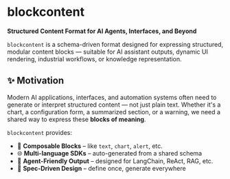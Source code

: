 # blockcontent

**Structured Content Format for AI Agents, Interfaces, and Beyond**

`blockcontent` is a schema-driven format designed for expressing structured, modular content blocks — suitable for AI assistant outputs, dynamic UI rendering, industrial workflows, or knowledge representation.

## ✨ Motivation

Modern AI applications, interfaces, and automation systems often need to generate or interpret structured content — not just plain text. Whether it's a chart, a configuration form, a summarized section, or a warning, we need a shared way to express these **blocks of meaning**.

`blockcontent` provides:

- 🧱 **Composable Blocks** – like `text`, `chart`, `alert`, etc.
- 🌐 **Multi-language SDKs** – auto-generated from a shared schema
- 🤖 **Agent-Friendly Output** – designed for LangChain, ReAct, RAG, etc.
- 🔧 **Spec-Driven Design** – define once, generate everywhere
